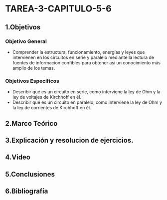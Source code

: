 # TAREA-3-CAPITULO-5-6
## 1.Objetivos
### Objetivo General
- Comprender la estructura, funcionamiento, energías y leyes que intervienen en los circuitos en serie y paralelo mediante la lectura de fuentes de informacion confibles para obtener así un conocimiento más amplio de los temas.
### Objetivos Específicos
- Describir qué es un circuito en serie, como interviene la ley de Ohm y la ley de voltajes de Kirchhoff en él.
- Describir qué es un circuito en paralelo, como interviene la ley de Ohm y la ley de corrientes de Kirchhoff en él.
## 2.Marco Teórico

## 3.Explicación y resolucion de ejercicios.
## 4.Video
## 5.Conclusiones
## 6.Bibliografía
